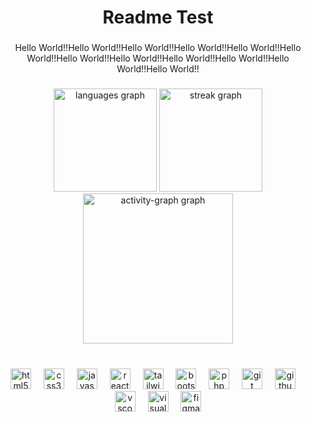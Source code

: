 <h1 align="center">Readme Test</h1>

###

<p align="center">Hello World!!Hello World!!Hello World!!Hello World!!Hello World!!Hello World!!Hello World!!Hello World!!Hello World!!Hello World!!Hello World!!Hello World!!</p>

###

<div align="center">
  <img src="https://github-readme-stats.vercel.app/api/top-langs?username=fwedwicc&locale=en&hide_title=true&layout=compact&card_width=320&langs_count=7&theme=material-palenight&hide_border=true&order=2" height="165" alt="languages graph"  />
  <img src="https://streak-stats.demolab.com?user=fwedwicc&locale=en&mode=daily&theme=material-palenight&hide_border=true&border_radius=5&order=3" height="165" alt="streak graph"  />
  <img src="https://github-readme-activity-graph.vercel.app/graph?username=fwedwicc&radius=7&theme=material-palenight&area=true&order=5&hide_border=true" height="240" alt="activity-graph graph"  />
</div>

###

<br clear="both">

<div align="center">
  <img src="https://skillicons.dev/icons?i=html" height="33" alt="html5 logo"  />
  <img width="12" />
  <img src="https://skillicons.dev/icons?i=css" height="33" alt="css3 logo"  />
  <img width="12" />
  <img src="https://skillicons.dev/icons?i=js" height="33" alt="javascript logo"  />
  <img width="12" />
  <img src="https://skillicons.dev/icons?i=react" height="33" alt="react logo"  />
  <img width="12" />
  <img src="https://skillicons.dev/icons?i=tailwind" height="33" alt="tailwindcss logo"  />
  <img width="12" />
  <img src="https://skillicons.dev/icons?i=bootstrap" height="33" alt="bootstrap logo"  />
  <img width="12" />
  <img src="https://skillicons.dev/icons?i=php" height="33" alt="php logo"  />
  <img width="12" />
  <img src="https://skillicons.dev/icons?i=git" height="33" alt="git logo"  />
  <img width="12" />
  <img src="https://skillicons.dev/icons?i=github" height="33" alt="github logo"  />
  <img width="12" />
  <img src="https://skillicons.dev/icons?i=vscode" height="33" alt="vscode logo"  />
  <img width="12" />
  <img src="https://skillicons.dev/icons?i=visualstudio" height="33" alt="visualstudio logo"  />
  <img width="12" />
  <img src="https://skillicons.dev/icons?i=figma" height="33" alt="figma logo"  />
</div>

###
